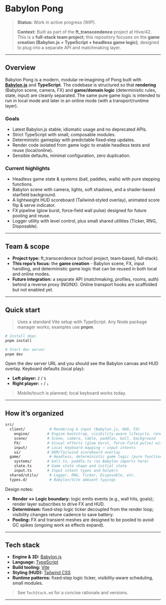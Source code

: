 # Babylon Pong

> **Status:** Work in active progress (WIP).
>
> **Context:** Built as part of the **ft_transcendence** project at Hive/42. This is a **full‑stack team project**; this repository focuses on the **game creation (Babylon.js + TypeScript + headless game logic)**, designed to plug into a separate API and matchmaking layer.

---

## Overview

Babylon Pong is a modern, modular re‑imagining of Pong built with **[Babylon.js](https://www.babylonjs.com/)** and **TypeScript**. The codebase is structured so that **rendering** (Babylon scene, camera, FX) and **game/domain logic** (deterministic rules, state, input) are cleanly separated. The same pure game logic is intended to run in local mode and later in an online mode (with a transport/runtime layer).

### **Goals**

- Latest Babylon.js stable; idiomatic usage and no deprecated APIs.
- Strict TypeScript with small, composable modules.
- Deterministic gameplay with predictable fixed‑step updates.
- Render code isolated from game logic to enable headless tests and reuse (local/online).
- Sensible defaults, minimal configuration, zero duplication.

### **Current highlights**

- Headless game state & systems (ball, paddles, walls) with pure stepping functions.
- Babylon scene with camera, lights, soft shadows, and a shader‑based starfield background.
- A lightweight HUD scoreboard (Tailwind‑styled overlay), animated score flip & serve indicator.
- FX pipeline (glow burst, force‑field wall pulse) designed for future pooling and reuse.
- Logger utility with level control, plus small shared utilities (Ticker, RNG, Disposable).

---

## Team & scope

- **Project type:** ft_transcendence (school project, team‑based, full‑stack).
- **This repo’s focus:** the **game creation** - Babylon scene, FX, input handling, and deterministic game logic that can be reused in both local and online modes.
- **Future integration:** a separate API (matchmaking, profiles, rooms, auth) behind a reverse proxy (NGINX). Online transport hooks are scaffolded but not enabled yet.

---

## Quick start

> Uses a standard Vite setup with TypeScript. Any Node package manager works; examples use **pnpm**.

```bash
# Install deps
pnpm install

# Start dev server
pnpm dev

```

Open the dev server URL and you should see the Babylon canvas and HUD overlay. Keyboard defaults (local play):

- **Left player:** `Z` / `S`
- **Right player:** `↑` / `↓`

> Mobile/touch is planned; local keyboard works today.

---

## How it’s organized

```bash
src/
  client/           # Rendering & input (Babylon.js, HUD, FX)
    engine/        # Engine bootstrap, visibility-aware lifecycle, render loop
    scene/         # Scene, camera, table, paddles, ball, background
    FX/            # Visual effects (glow burst, force-field pulse) with manager
    input/         # Local keyboard mapping → input intents
    ui/            # DOM/Tailwind scoreboard overlay
  game/             # Headless, deterministic game logic (pure functions)
    systems/       # ball.ts, paddle.ts (no Babylon imports here)
    state.ts       # Game state shape and initial state
    input.ts       # Input intent types and helpers
  shared/utils/     # Logger, RNG, Ticker, Disposable, etc.
  types.d/          # Babylon/Vite ambient typings
```

Design notes:

- **Render ↔ Logic boundary:** logic emits events (e.g., wall hits, goals); render layer subscribes to drive FX and HUD.
- **Determinism:** fixed‑step logic ticker decoupled from the render loop; visibility changes retune cadence to save battery.
- **Pooling:** FX and transient meshes are designed to be pooled to avoid GC spikes (ongoing work as effects expand).

---

## Tech stack

- **Engine & 3D:** [Babylon.js](https://doc.babylonjs.com/)
- **Language:** [TypeScript](https://www.typescriptlang.org/)
- **Build tooling:** [Vite](https://vitejs.dev/)
- **Styling (HUD):** [Tailwind CSS](https://tailwindcss.com/)
- **Runtime patterns:** fixed‑step logic ticker, visibility‑aware scheduling, small modules.

> See `TechStack.md` for a concise rationale and versions.

---
